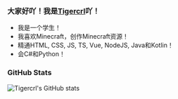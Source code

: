 ### 大家好吖！我是[Tigercrl](https://www.tigercrl.top/)吖！

- 我是一个学生！
- 我喜欢Minecraft，创作Minecraft资源！
- 精通HTML, CSS, JS, TS, Vue, NodeJS, Java和Kotlin！
- 会C#和Python！

### GitHub Stats
![Tigercrl's GitHub stats](https://github-readme-stats.vercel.app/api?username=Tigercrl&show_icons=true&theme=default)
